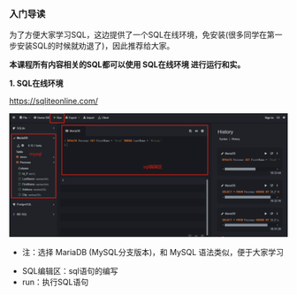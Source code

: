 ### 入门导读

为了方便大家学习SQL，这边提供了一个SQL在线环境，免安装(很多同学在第一步安装SQL的时候就劝退了)，因此推荐给大家。

**本课程所有内容相关的SQL都可以使用 SQL在线环境 进行运行和实。**

**1. SQL在线环境**

https://sqliteonline.com/

![](img/online_db.png)

* 注：选择 MariaDB (MySQL分支版本)，和 MySQL 语法类似，便于大家学习
- SQL编辑区：sql语句的编写
- run：执行SQL语句